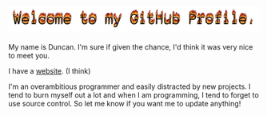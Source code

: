 ![woah, banner ahoy!](banner.gif)
 ---
My name is Duncan. I'm sure if given the chance, I'd think it was very nice to meet you.
 
I have a [website](https://duncy.nz/). (I think) 

I'm an overambitious programmer and easily distracted by new projects.
I tend to burn myself out a lot and when I am programming, I tend to forget to use source control. So let me know if you want me to update anything!

